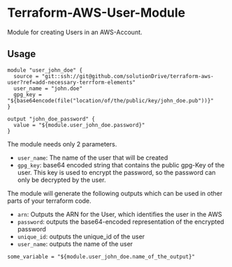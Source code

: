 # Terraform-AWS-User-Module
Module for creating Users in an AWS-Account.

## Usage
```hcl-terraform
module "user_john_doe" {
  source = "git::ssh://git@github.com/solutionDrive/terraform-aws-user?ref=add-necessary-terrform-elements"
  user_name = "john.doe"
  gpg_key = "${base64encode(file("location/of/the/public/key/john_doe.pub"))}"
}

output "john_doe_password" {
  value = "${module.user_john_doe.password}"
}
```
The module needs only 2 parameters.
 - ```user_name```: The name of the user that will be created
 - ```gpg_key```: base64 encoded string that contains the public gpg-Key of the user. This key is used to encrypt the
 password, so the password can only be decrypted by the user.
 
 The module will generate the following outputs which can be used in other parts of your terraform code.
 
 - ```arn```: Outputs the ARN for the User, which identifies the user in the AWS
 - ```password```: outputs the base64-encoded representation of the encrypted password
 - ```unique_id```: outputs the unique_id of the user
 - ```user_name```: outputs the name of the user
 
 
 ```hcl-terraform
 some_variable = "${module.user_john_doe.name_of_the_output}"
```
